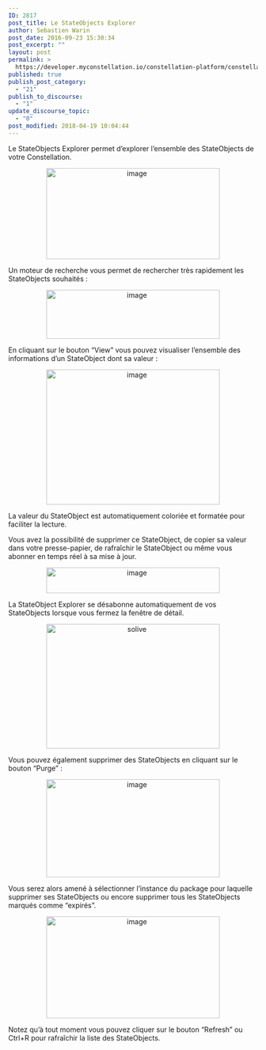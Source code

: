 ```yaml
---
ID: 2817
post_title: Le StateObjects Explorer
author: Sebastien Warin
post_date: 2016-09-23 15:30:34
post_excerpt: ""
layout: post
permalink: >
  https://developer.myconstellation.io/constellation-platform/constellation-console/stateobjects-explorer/
published: true
publish_post_category:
  - "21"
publish_to_discourse:
  - "1"
update_discourse_topic:
  - "0"
post_modified: 2018-04-19 10:04:44
---
```

Le StateObjects Explorer permet d’explorer l’ensemble des StateObjects de votre Constellation.

<p align="center"><a href="https://developer.myconstellation.io/wp-content/uploads/2016/09/image-58.png"><img style="background-image: none; padding-top: 0px; padding-left: 0px; display: inline; padding-right: 0px; border: 0px;" title="image" src="https://developer.myconstellation.io/wp-content/uploads/2016/09/image_thumb-56.png" alt="image" width="350" height="184" border="0" /></a></p>

Un moteur de recherche vous permet de rechercher très rapidement les StateObjects souhaités :

<p align="center"><a href="https://developer.myconstellation.io/wp-content/uploads/2016/09/image-59.png"><img style="background-image: none; padding-top: 0px; padding-left: 0px; display: inline; padding-right: 0px; border: 0px;" title="image" src="https://developer.myconstellation.io/wp-content/uploads/2016/09/image_thumb-57.png" alt="image" width="350" height="99" border="0" /></a></p>

<p align="left">En cliquant sur le bouton “View” vous pouvez visualiser l’ensemble des informations d’un StateObject dont sa valeur :</p>

<p align="center"><a href="https://developer.myconstellation.io/wp-content/uploads/2016/09/image-60.png"><img style="background-image: none; padding-top: 0px; padding-left: 0px; display: inline; padding-right: 0px; border: 0px;" title="image" src="https://developer.myconstellation.io/wp-content/uploads/2016/09/image_thumb-58.png" alt="image" width="350" height="273" border="0" /></a></p>

<p align="left">La valeur du StateObject est automatiquement coloriée et formatée pour faciliter la lecture.</p>

<p align="left">Vous avez la possibilité de supprimer ce StateObject, de copier sa valeur dans votre presse-papier, de rafraîchir le StateObject ou même vous abonner en temps réel à sa mise à jour.</p>

<p align="center"><a href="https://developer.myconstellation.io/wp-content/uploads/2016/09/image-61.png"><img style="background-image: none; padding-top: 0px; padding-left: 0px; display: inline; padding-right: 0px; border: 0px;" title="image" src="https://developer.myconstellation.io/wp-content/uploads/2016/09/image_thumb-59.png" alt="image" width="350" height="52" border="0" /></a></p>

<p align="left">La StateObject Explorer se désabonne automatiquement de vos StateObjects lorsque vous fermez la fenêtre de détail.</p>

<p align="center"><a href="https://developer.myconstellation.io/wp-content/uploads/2016/09/solive.gif"><img style="background-image: none; padding-top: 0px; padding-left: 0px; display: inline; padding-right: 0px; border: 0px;" title="solive" src="https://developer.myconstellation.io/wp-content/uploads/2016/09/solive_thumb.gif" alt="solive" width="350" height="252" border="0" /></a></p>

<p align="left">Vous pouvez également supprimer des StateObjects en cliquant sur le bouton “Purge” :</p>

<p align="center"><a href="https://developer.myconstellation.io/wp-content/uploads/2016/09/image-62.png"><img style="background-image: none; padding-top: 0px; padding-left: 0px; display: inline; padding-right: 0px; border: 0px;" title="image" src="https://developer.myconstellation.io/wp-content/uploads/2016/09/image_thumb-60.png" alt="image" width="350" height="198" border="0" /></a></p>

<p align="left">Vous serez alors amené à sélectionner l’instance du package pour laquelle supprimer ses StateObjects ou encore supprimer tous les StateObjects marqués comme “expirés”.</p>

<p align="center"><a href="https://developer.myconstellation.io/wp-content/uploads/2016/09/image-63.png"><img style="background-image: none; padding-top: 0px; padding-left: 0px; display: inline; padding-right: 0px; border: 0px;" title="image" src="https://developer.myconstellation.io/wp-content/uploads/2016/09/image_thumb-61.png" alt="image" width="350" height="206" border="0" /></a></p>

<p align="left">Notez qu’à tout moment vous pouvez cliquer sur le bouton “Refresh” ou Ctrl+R pour rafraîchir la liste des StateObjects.</p>